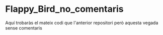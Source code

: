 # Flappy_Bird_no_comentaris

Aquí trobaràs el mateix codi que l'anterior repositori però aquesta vegada sense comentaris
